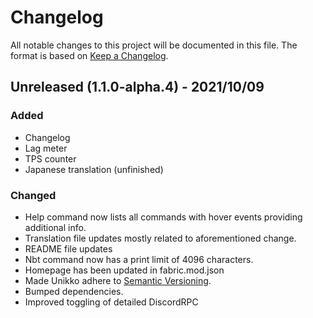 # Changelog

All notable changes to this project will be documented in this file. The format is based on [Keep a Changelog](https://keepachangelog.com/en/1.0.0/).

## Unreleased (1.1.0-alpha.4) - 2021/10/09

### Added
 - Changelog
 - Lag meter
 - TPS counter
 - Japanese translation (unfinished)

### Changed
 - Help command now lists all commands with hover events providing additional info.
 - Translation file updates mostly related to aforementioned change.
 - README file updates
 - Nbt command now has a print limit of 4096 characters.
 - Homepage has been updated in fabric.mod.json
 - Made Unikko adhere to [Semantic Versioning](https://semver.org/spec/v2.0.0.html).
 - Bumped dependencies.
 - Improved toggling of detailed DiscordRPC